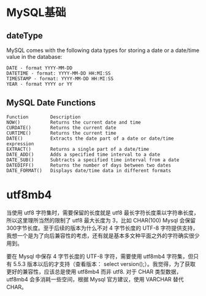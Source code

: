 # MySQL基础

## dateType
MySQL comes with the following data types for storing a date or a date/time value in the database:
```
DATE - format YYYY-MM-DD
DATETIME - format: YYYY-MM-DD HH:MI:SS
TIMESTAMP - format: YYYY-MM-DD HH:MI:SS
YEAR - format YYYY or YY
```

## MySQL Date Functions
```
Function        Description
NOW()           Returns the current date and time
CURDATE()       Returns the current date
CURTIME()       Returns the current time
DATE()          Extracts the date part of a date or date/time expression
EXTRACT()       Returns a single part of a date/time
DATE_ADD()      Adds a specified time interval to a date
DATE_SUB()      Subtracts a specified time interval from a date
DATEDIFF()      Returns the number of days between two dates
DATE_FORMAT()   Displays date/time data in different formats
```

# utf8mb4
当使用 utf8 字符集时，需要保留的长度就是 utf8 最长字符长度乘以字符串长度，所以这里理所当然的限制了 utf8 最大长度为 3，比如 CHAR(100) Mysql 会保留 300字节长度。至于后续的版本为什么不对 4 字节长度的 UTF-8 字符提供支持，我想一个是为了向后兼容性的考虑，还有就是基本多文种平面之外的字符确实很少用到。

要在 Mysql 中保存 4 字节长度的 UTF-8 字符，需要使用 utf8mb4 字符集，但只有 5.5.3 版本以后的才支持（查看版本： select version();）。我觉得，为了获取更好的兼容性，应该总是使用 utf8mb4 而非 utf8. 对于 CHAR 类型数据，utf8mb4 会多消耗一些空间，根据 Mysql 官方建议，使用 VARCHAR 替代 CHAR。
